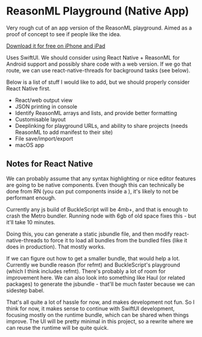 # ReasonML Playground (Native App)

Very rough cut of an app version of the ReasonML playground. Aimed as a proof of concept to see if people like the idea.

[Download it for free on iPhone and iPad](https://apps.apple.com/gb/app/reasonml/id1507769834)

Uses SwiftUI. We should consider using React Native + ReasonML for Android support and possibly share code with a web version. If we go that route, we can use react-native-threads for background tasks (see below).

Below is a list of stuff I would like to add, but we should properly consider React Native first.

- React/web output view
- JSON printing in console
- Identify ReasonML arrays and lists, and provide better formatting
- Customisable layout
- Deeplinking for playground URLs, and ability to share projects (needs ReasonML to add manifest to their site)
- File save/import/export
- macOS app

## Notes for React Native

We can probably assume that any syntax highlighting or nice editor features are going to be native components. Even though this can technically be done from RN (you can put <Text> components inside a <TextInput>), it's likely to not be performant enough.

Currently any js build of BuckleScript will be 4mb+, and that is enough to crash the Metro bundler. Running node with 6gb of old space fixes this - but it'll take 10 minutes.

Doing this, you can generate a static jsbundle file, and then modify react-native-threads to force it to load all bundles from the bundled files (like it does in production). That mostly works.

If we can figure out how to get a smaller bundle, that would help a lot. Currently we bundle reason (for refmt) and BuckleScript's playground (which I think includes refmt). There's probably a lot of room for improvement here. We can also look into something like Haul (or related packages) to generate the jsbundle - that'll be much faster because we can sidestep babel.

That's all quite a lot of hassle for now, and makes development not fun. So I think for now, it makes sense to continue with SwiftUI development, focusing mostly on the runtime bundle, which can be shared when things improve. The UI will be pretty minimal in this project, so a rewrite where we can reuse the runtime will be quite quick.
